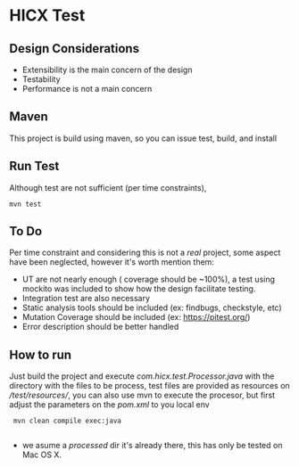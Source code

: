 # HICX Test

## Design Considerations
* Extensibility is the main concern of the design
* Testability
* Performance is not a main concern


## Maven
This project is build using maven, so you can issue test, build, and install

## Run Test
Although test are not sufficient (per time constraints),

```shell
mvn test
```

## To Do
Per time constraint and considering this is not a _real_ project, some aspect have
been neglected, however it's worth mention them:

* UT are not nearly enough ( coverage should be ~100%),  a test using mockito was included to show
 how
the design facilitate testing.
* Integration test are also necessary
* Static analysis tools should be included (ex: findbugs, checkstyle, etc)
* Mutation Coverage should be included (ex: https://pitest.org/)
* Error description should be better handled
 

## How to run 
Just build the project and execute _com.hicx.test.Processor.java_ with the directory with the 
files to be process, 
test files are provided as resources on _/test/resources/_, you can also use mvn to execute the 
procesor, but first adjust the parameters on the _pom.xml_ to you local env

```shell
 mvn clean compile exec:java
 
```

* we asume a _processed_ dir it's already there, this has only be tested on Mac OS X.